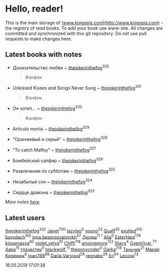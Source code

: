 # Hello, reader!
This is the main storage of [www.knigopis.com](http://www.knigopis.com) - the registry of read books.
To add your book use www-site. All changes are committed and synchronized with this git repository.
Do not use pull requests to make changes here.


## Latest books with notes
* Доказательство любви ~ [thejokerinthefog](users/317/317244423-vkontakte)<sup>332</sup>
    > Фанфик

* Unkissed Kisses and Songs Never Sung ~ [thejokerinthefog](users/317/317244423-vkontakte)<sup>331</sup>
    > Фанфик

* Он хотел... ~ [thejokerinthefog](users/317/317244423-vkontakte)<sup>330</sup>
    > Фанфик

* Articulo mortis ~ [thejokerinthefog](users/317/317244423-vkontakte)<sup>329</sup>

* "Оранжевый и серый" ~ [thejokerinthefog](users/317/317244423-vkontakte)<sup>328</sup>

* "To catch Malfoy" ~ [thejokerinthefog](users/317/317244423-vkontakte)<sup>327</sup>

* Бомбейский сапфир ~ [thejokerinthefog](users/317/317244423-vkontakte)<sup>326</sup>

* Развлечения по субботам ~ [thejokerinthefog](users/317/317244423-vkontakte)<sup>325</sup>

* Незабытый сон ~ [thejokerinthefog](users/317/317244423-vkontakte)<sup>324</sup>

* Сердце дракона ~ [thejokerinthefog](users/317/317244423-vkontakte)<sup>323</sup>


_More notes [here](latest_books_with_notes.md)._


## Latest users
[thejokerinthefog](users/317/317244423-vkontakte)<sup>332</sup> 
[Janet](users/108/108113656204404967440-google)<sup>700</sup> 
[lazyleo](users/116/116845519572391639637-google)<sup>0</sup> 
[youno](users/302/302928912-vkontakte)<sup>23</sup> 
[Quaff](users/122/12267158-vkontakte)<sup>35</sup> 
[exulted](users/100/100599204551896265722-google)<sup>105</sup> 
[borodach](users/157/15706320-vkontakte)<sup>165</sup> 
[inna.besprozvannykh](users/733/73323849-yandex)<sup>57</sup> 
[Людка](users/111/111038749-vkontakte)<sup>11</sup> 
[](users/114/114792281744850455512-google)<sup>1</sup> 
[Alla](users/103/103352250712959229257-google)<sup>0</sup> 
[EsterHani](users/305/30558181-vkontakte)<sup>178</sup> 
[kissamasya](users/684/68439978-vkontakte)<sup>60</sup> 
[violet_velva](users/116/116961712580551399099-google)<sup>61</sup> 
[Chiffi](users/105/105831994080785626680-google)<sup>118</sup> 
[anvonamore](users/595/5957175-vkontakte)<sup>123</sup> 
[Stacy](users/309/30902475-vkontakte)<sup>4</sup> 
[GvenVivar ](users/158/158266434925901-facebook)<sup>77</sup> 
[4apa](users/117/117392596378069249667-google)<sup>15</sup> 
[глазастик](users/115/115257673890455357280-google)<sup>0</sup> 
[blackwolf ](users/236/236639644-vkontakte)<sup>11</sup> 
[theponycoder](users/195/195144442-vkontakte)<sup>0</sup> 
[Garka](users/115/115753719718250012620-google)<sup>218</sup> 
[Таньчик](users/209/2096581563762610-facebook)<sup>21</sup> 
[Макар Коренюк](users/126/126368737-vkontakte)<sup>6</sup> 
[joan789](users/240/2401650-vkontakte)<sup>98</sup> 
[Daria Varyvod](users/829/829893410524253-facebook)<sup>29</sup> 
[regnabo](users/870/870059322-yandex)<sup>29</sup> 
[En](users/333/333646551-vkontakte)<sup>64</sup> 
[Lecowi](users/521/521873425-vkontakte)<sup>13</sup> 


_16.05.2019 17:01:38_
